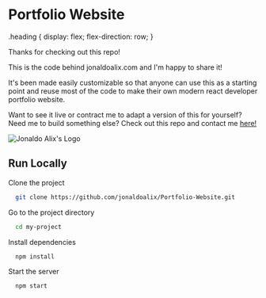 
# Portfolio Website
<styles>
  .heading {
    display: flex;
    flex-direction: row;
  }
</styles>
<div class="heading">
  <div>
    <p>Thanks for checking out this repo!</p>
    <p>This is the code behind jonaldoalix.com and I'm happy to share it!</p>
    <p>It's been made easily customizable so that anyone can use this as a starting point and reuse most of the code to make their own modern react developer portfolio website.</p>
    <p>Want to see it live or contract me to adapt a version of this for yourself? Need me to build something else? Check out this repo and contact me <a href="https://jonaldoalix.com">here!</a></p>
  </div>
  <div>
    <img src="https://jonaldoalix.com/JAColorizedLogo150.png" alt="Jonaldo Alix's Logo" />
  </div>
</div>

## Run Locally

Clone the project

```bash
  git clone https://github.com/jonaldoalix/Portfolio-Website.git
```

Go to the project directory

```bash
  cd my-project
```

Install dependencies

```bash
  npm install
```

Start the server

```bash
  npm start
```
